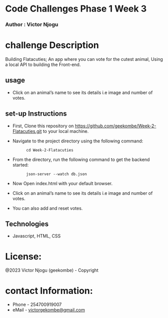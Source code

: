 # Code Challenges Phase 1 Week 3

### Author : Victor Njogu 

# challenge Description
Building Flatacuties; An app where you can vote for the cutest animal, Using a local API to building the Front-end.


## usage 
- Click on an animal’s name to see its details i.e image and number of votes.

## set-up Instructions

- First, Clone this repository on https://github.com/geekombe/Week-2-Flatacuties.git to your local machine.

- Navigate to the project directory using the following command:

            cd Week-2-Flatacuties

- From the directory, run the following command to get the backend started:

            json-server --watch db.json

- Now Open index.html with your default browser.
- Click on an animal’s name to see its details i.e image and number of votes.
- You can also add and reset votes.

## Technologies 
- Javascript, HTML, CSS

# License:
@2023 Victor Njogu (geekombe) - Copyright


# contact Information:
- Phone - 254700919007
- eMail - victorgekombe@gmail.com
